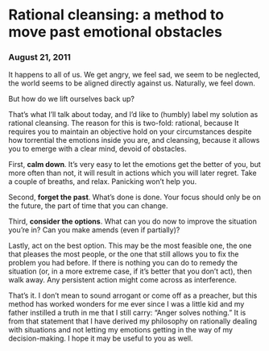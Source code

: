 # Rational cleansing: a method to move past emotional obstacles
### August 21, 2011

It happens to all of us. We get angry, we feel sad, we seem to be neglected, the world seems to be aligned directly against us. Naturally, we feel down.

But how do we lift ourselves back up?

That’s what I’ll talk about today, and I’d like to (humbly) label my solution as rational cleansing. The reason for this is two-fold: rational, because It requires you to maintain an objective hold on your circumstances despite how torrential the emotions inside you are, and cleansing, because it allows you to emerge with a clear mind, devoid of obstacles.

First, **calm down**. It’s very easy to let the emotions get the better of you, but more often than not, it will result in actions which you will later regret. Take a couple of breaths, and relax. Panicking won’t help you.

Second, **forget the past**. What’s done is done. Your focus should only be on the future, the part of time that you can change.

Third, **consider the options**. What can you do now to improve the situation you’re in? Can you make amends (even if partially)?

Lastly, act on the best option. This may be the most feasible one, the one that pleases the most people, or the one that still allows you to fix the problem you had before. If there is nothing you can do to remedy the situation (or, in a more extreme case, if it’s better that you don’t act), then walk away. Any persistent action might come across as interference.

That’s it. I don’t mean to sound arrogant or come off as a preacher, but this method has worked wonders for me ever since I was a little kid and my father instilled a truth in me that I still carry: “Anger solves nothing.” It is from that statement that I have derived my philosophy on rationally dealing with situations and not letting my emotions getting in the way of my decision-making. I hope it may be useful to you as well.
